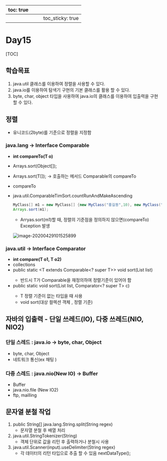 | toc: true |      |      |                  |
| --------- | ---- | ---- | ---------------- |
|           |      |      | toc_sticky: true |

# Day15

[TOC]

## 학습목표

1. java.util 클래스를 이용하여 정렬을 사용할 수 있다.
2. java.io를 이용하여 탐색기 구현의 기본 클래스를 활용 할 수 있다.
3. byte, char, object 타입을 사용하여 java.io의 클래스를 이용하여 입출력을 구현할 수 있다. 



## 정렬

- 유니코드(2byte)를 기준으로 정렬을 지정함 



### java.lang -> Interface Comparable<T>

- **int compareTo(T o)**
- Arrays.sort(Object[]);
- Arrays.sort(T[]); -> 호출하는 메서드 Comparable<MyClass>의 compareTo 

- compareTo

- java.util.ComparableTimSort.countRunAndMakeAscending 

  ```java
  MyClass[] m1 = new MyClass[] {new MyClass("홍길동",10), new MyClass("정길동",70), new MyClass("최길동", 20)};
  Arrays.sort(m1);
  ```

  - Arryas.sort(m1)할 때, 정렬의 기준점을 정의하지 않으면(compareTo) Exception 발생

  ![image-20200429101525899](https://tva1.sinaimg.cn/large/007S8ZIlgy1geaddbimo7j31kg06ajvn.jpg)



### java.util -> Interface Comparator<T>

- **int compare(T o1, T o2)**
- collections
- public static <T extends Comparable<? super T>> void sort(List<T> list)
  - 반드시 T가 Comparable을 재정의하여 정렬기준이 있어야 함 
- public static <T> void sort(List<T> list, Comparator<? super T> c) 
  - T 정렬 기준이 없는 타입을 때 사용
  - void sort(대상 컬렉션 객체 , 정렬 기준)



## 자바의 입출력 - 단일 쓰레드(IO), 다중 쓰레드(NIO, NIO2)

### 단일 스레드 : java.io -> byte, char, Object

- byte, char, Object
- 네트워크 통신(ex 채팅 )



### 다중 스레드 : java.nio(New IO) -> Buffer

- Buffer
- java.nio.file (New IO2)
- ftp, mailling





## 문자열 분철 작업 

1. public String[] java.lang.String.split(String regex)
   - 문자열 분철 후 배열 처리
2. java.util.StringTokenizer(String)
   - 객체 단위로 값을 리턴 후 출력하거나 분철시 사용 
3. java.util.Scanner(input).useDelimiter(String regex)
   - 각 데이터의 리턴 타입으로 추출 할 수 있음 nextDataType();


